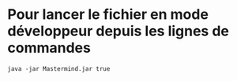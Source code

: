 # Pour lancer le fichier en mode développeur depuis les lignes de commandes
`java -jar Mastermind.jar true`
